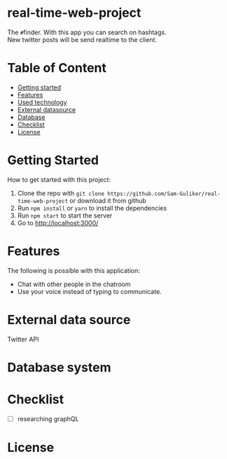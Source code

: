 # real-time-web-project
The `#`finder. With this app you can search on hashtags.  
New twitter posts will be send realtime to the client.  

# Table of Content
- [Getting started](#getting-started)
- [Features](#features)
- [Used technology](#used-technology)
- [External datasource](#external-data-source)
- [Database](#database-system)
- [Checklist](#checklist)
- [License](#license)


# Getting Started
How to get started with this project:

1. Clone the repo with `git clone https://github.com/Sam-Guliker/real-time-web-project` or download it from github
2. Run `npm install` or `yarn` to install the dependencies
3. Run `npm start` to start the server
4. Go to [http://localhost:3000/](http://localhost:3000/)


# Features
The following is possible with this application:

- Chat with other people in the chatroom
- Use your voice instead of typing to communicate.

# External data source
Twitter API

# Database system

# Checklist
- [ ] researching graphQL

# License

<!-- Add a nice image here at the end of the week, showing off your shiny frontend 📸 -->

<!-- Maybe a table of contents here? 📚 -->

<!-- How about a section that describes how to install this project? 🤓 -->

<!-- ...but how does one use this project? What are its features 🤔 -->

<!-- What external data source is featured in your project and what are its properties 🌠 -->

<!-- Where do the 0️⃣s and 1️⃣s live in your project? What db system are you using?-->

<!-- Maybe a checklist of done stuff and stuff still on your wishlist? ✅ -->

<!-- How about a license here? 📜 (or is it a licence?) 🤷 -->
